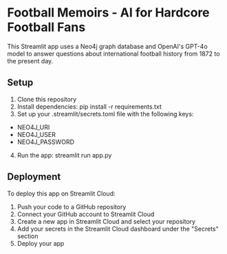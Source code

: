 # Football Memoirs - AI for Hardcore Football Fans
This Streamlit app uses a Neo4j graph database and OpenAI's GPT-4o model to answer questions about international football history from 1872 to the present day.
## Setup
1. Clone this repository
2. Install dependencies: pip install -r requirements.txt
3. Set up your .streamlit/secrets.toml file with the following keys:
  - NEO4J_URI
  - NEO4J_USER
  - NEO4J_PASSWORD
4. Run the app: streamlit run app.py
## Deployment
To deploy this app on Streamlit Cloud:
1. Push your code to a GitHub repository
2. Connect your GitHub account to Streamlit Cloud
3. Create a new app in Streamlit Cloud and select your repository
4. Add your secrets in the Streamlit Cloud dashboard under the "Secrets" section
5. Deploy your app